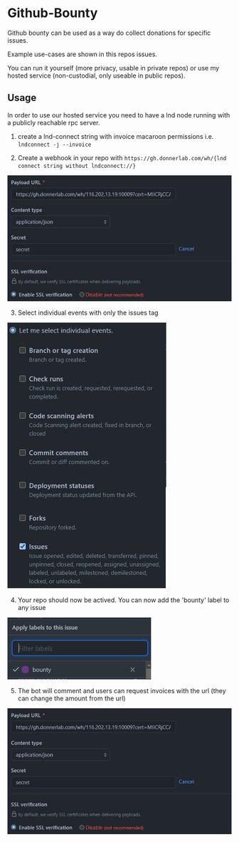 # Github-Bounty

Github bounty can be used as a way do collect donations for specific issues.

Example use-cases are shown in this repos issues.

You can run it yourself (more privacy, usable in private repos) or use my hosted service (non-custodial, only useable in public repos).

## Usage

In order to use our hosted service you need to have a lnd node running with a publicly reachable rpc server.

1. create a lnd-connect string with invoice macaroon permissions i.e. `lndconnect -j --invoice`

2. Create a webhook in your repo with `https://gh.donnerlab.com/wh/{lnd connect string without lndconnect://}`

![whsettings](./img/whsettings.jpg)
   
3. Select individual events with only the issues tag

![eventsettings](./img/eventsettings.jpg)
   
4. Your repo should now be actived. You can now add the 'bounty' label to any issue

![label](./img/label.jpg)
   
5. The bot will comment and users can request invoices with the url (they can change the amount from the url)

![comment](./img/whsettings.jpg)
